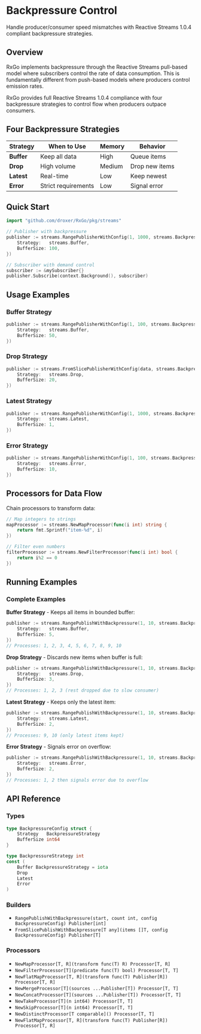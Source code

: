 # Backpressure Control

Handle producer/consumer speed mismatches with Reactive Streams 1.0.4 compliant backpressure strategies.

## Overview

RxGo implements backpressure through the Reactive Streams pull-based model where subscribers control the rate of data consumption. This is fundamentally different from push-based models where producers control emission rates.

RxGo provides full Reactive Streams 1.0.4 compliance with four backpressure strategies to control flow when producers outpace consumers.

## Four Backpressure Strategies

| Strategy | When to Use | Memory | Behavior |
|----------|-------------|--------|----------|
| **Buffer** | Keep all data | High | Queue items |
| **Drop** | High volume | Medium | Drop new items |
| **Latest** | Real-time | Low | Keep newest |
| **Error** | Strict requirements | Low | Signal error |

## Quick Start

```go
import "github.com/droxer/RxGo/pkg/streams"

// Publisher with backpressure
publisher := streams.RangePublisherWithConfig(1, 1000, streams.BackpressureConfig{
    Strategy:   streams.Buffer,
    BufferSize: 100,
})

// Subscriber with demand control
subscriber := &mySubscriber{}
publisher.Subscribe(context.Background(), subscriber)
```

## Usage Examples

### Buffer Strategy
```go
publisher := streams.RangePublisherWithConfig(1, 100, streams.BackpressureConfig{
    Strategy:   streams.Buffer,
    BufferSize: 50,
})
```

### Drop Strategy
```go
publisher := streams.FromSlicePublisherWithConfig(data, streams.BackpressureConfig{
    Strategy:   streams.Drop,
    BufferSize: 20,
})
```

### Latest Strategy
```go
publisher := streams.RangePublisherWithConfig(1, 1000, streams.BackpressureConfig{
    Strategy:   streams.Latest,
    BufferSize: 1,
})
```

### Error Strategy
```go
publisher := streams.RangePublisherWithConfig(1, 100, streams.BackpressureConfig{
    Strategy:   streams.Error,
    BufferSize: 10,
})
```

## Processors for Data Flow

Chain processors to transform data:

```go
// Map integers to strings
mapProcessor := streams.NewMapProcessor(func(i int) string {
    return fmt.Sprintf("item-%d", i)
})

// Filter even numbers
filterProcessor := streams.NewFilterProcessor(func(i int) bool {
    return i%2 == 0
})
```

## Running Examples

### Complete Examples

**Buffer Strategy** - Keeps all items in bounded buffer:
```go
publisher := streams.RangePublishWithBackpressure(1, 10, streams.BackpressureConfig{
    Strategy:   streams.Buffer,
    BufferSize: 5,
})
// Processes: 1, 2, 3, 4, 5, 6, 7, 8, 9, 10
```

**Drop Strategy** - Discards new items when buffer is full:
```go
publisher := streams.RangePublishWithBackpressure(1, 10, streams.BackpressureConfig{
    Strategy:   streams.Drop,
    BufferSize: 3,
})
// Processes: 1, 2, 3 (rest dropped due to slow consumer)
```

**Latest Strategy** - Keeps only the latest item:
```go
publisher := streams.RangePublishWithBackpressure(1, 10, streams.BackpressureConfig{
    Strategy:   streams.Latest,
    BufferSize: 2,
})
// Processes: 9, 10 (only latest items kept)
```

**Error Strategy** - Signals error on overflow:
```go
publisher := streams.RangePublishWithBackpressure(1, 10, streams.BackpressureConfig{
    Strategy:   streams.Error,
    BufferSize: 2,
})
// Processes: 1, 2 then signals error due to overflow
```

## API Reference

### Types
```go
type BackpressureConfig struct {
    Strategy   BackpressureStrategy
    BufferSize int64
}

type BackpressureStrategy int
const (
    Buffer BackpressureStrategy = iota
    Drop
    Latest
    Error
)
```

### Builders
- `RangePublishWithBackpressure(start, count int, config BackpressureConfig) Publisher[int]`
- `FromSlicePublishWithBackpressure[T any](items []T, config BackpressureConfig) Publisher[T]`

### Processors
- `NewMapProcessor[T, R](transform func(T) R) Processor[T, R]`
- `NewFilterProcessor[T](predicate func(T) bool) Processor[T, T]`
- `NewFlatMapProcessor[T, R](transform func(T) Publisher[R]) Processor[T, R]`
- `NewMergeProcessor[T](sources ...Publisher[T]) Processor[T, T]`
- `NewConcatProcessor[T](sources ...Publisher[T]) Processor[T, T]`
- `NewTakeProcessor[T](n int64) Processor[T, T]`
- `NewSkipProcessor[T](n int64) Processor[T, T]`
- `NewDistinctProcessor[T comparable]() Processor[T, T]`
- `NewFlatMapProcessor[T, R](transform func(T) Publisher[R]) Processor[T, R]`